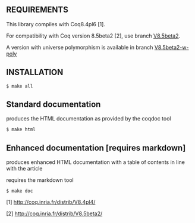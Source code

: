 
## REQUIREMENTS

This library compiles with Coq8.4pl6 [1].

For compatibility with Coq version 8.5beta2 [2], use branch [V8.5beta2](https://github.com/rs-/Triangles/tree/V8.5beta2).

A version with universe polymorphism is available in branch [V8.5beta2-w-poly](https://github.com/rs-/Triangles/tree/V8.5beta2-w-poly)



## INSTALLATION

```
$ make all
```

## Standard documentation

produces the HTML documentation as provided by the coqdoc tool

```
$ make html
```

## Enhanced documentation [requires markdown]

produces enhanced HTML documentation with a table of contents in line with the article

requires the markdown tool

```
$ make doc
```

[1] http://coq.inria.fr/distrib/V8.4pl4/

[2] http://coq.inria.fr/distrib/V8.5beta2/
